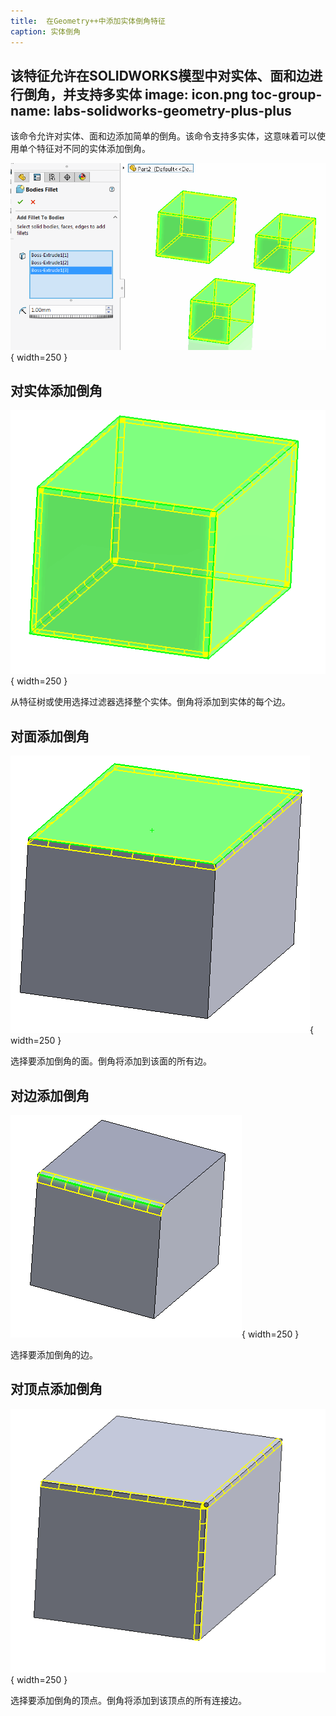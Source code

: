 ```yaml
---
title:  在Geometry++中添加实体倒角特征
caption: 实体倒角
---
```

 该特征允许在SOLIDWORKS模型中对实体、面和边进行倒角，并支持多实体
image: icon.png
toc-group-name: labs-solidworks-geometry-plus-plus
---
该命令允许对实体、面和边添加简单的倒角。该命令支持多实体，这意味着可以使用单个特征对不同的实体添加倒角。

![实体倒角属性管理器页面](solid-bodies-fillet.png){ width=250 }

## 对实体添加倒角

![实体添加倒角](full-body-fillet.png){ width=250 }

从特征树或使用选择过滤器选择整个实体。倒角将添加到实体的每个边。

## 对面添加倒角

![面添加倒角](face-fillet.png){ width=250 }

选择要添加倒角的面。倒角将添加到该面的所有边。

## 对边添加倒角

![边添加倒角](edge-fillet.png){ width=250 }

选择要添加倒角的边。

## 对顶点添加倒角

![顶点边添加倒角](vertex-fillet.png){ width=250 }

选择要添加倒角的顶点。倒角将添加到该顶点的所有连接边。